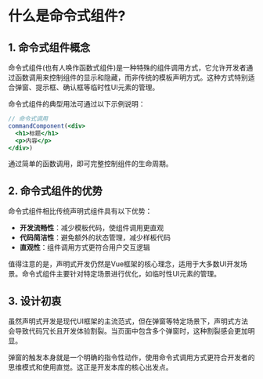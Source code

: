 # 什么是命令式组件?

## 1. **命令式组件概念**

命令式组件(也有人唤作函数式组件)是一种特殊的组件调用方式，它允许开发者通过函数调用来控制组件的显示和隐藏，而非传统的模板声明方式。这种方式特别适合弹窗、提示框、确认框等临时性UI元素的管理。

命令式组件的典型用法可通过以下示例说明：
```jsx
// 命令式调用
commandComponent(<div>
  <h1>标题</h1>
  <p>内容</p>
</div>)
```

通过简单的函数调用，即可完整控制组件的生命周期。

## 2. **命令式组件的优势**

命令式组件相比传统声明式组件具有以下优势：

- **开发流畅性**：减少模板代码，使组件调用更直观
- **代码简洁性**：避免额外的状态管理，减少样板代码
- **直观性**：组件调用方式更符合用户交互逻辑

值得注意的是，声明式开发仍然是Vue框架的核心理念，适用于大多数UI开发场景。命令式组件主要针对特定场景进行优化，如临时性UI元素的管理。

## 3. **设计初衷**

虽然声明式开发是现代UI框架的主流范式，但在弹窗等特定场景下，声明式方法会导致代码冗长且开发体验割裂。当页面中包含多个弹窗时，这种割裂感会更加明显。

弹窗的触发本身就是一个明确的指令性动作，使用命令式调用方式更符合开发者的思维模式和使用直觉。这正是开发本库的核心出发点。
